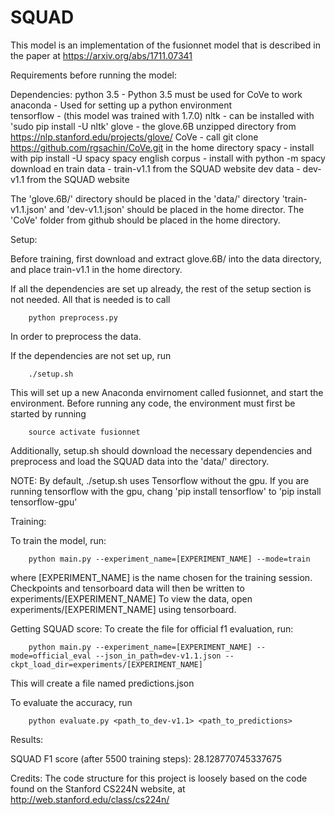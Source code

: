 # SQUAD

This model is an implementation of the fusionnet model that is described in 
the paper at https://arxiv.org/abs/1711.07341

Requirements before running the model:

Dependencies:
python 3.5 - Python 3.5 must be used for CoVe to work
anaconda   - Used for setting up a python environment	   
tensorflow - (this model was trained with 1.7.0)
nltk 	   - can be installed with 'sudo pip install -U nltk'
glove 	   - the glove.6B unzipped directory from https://nlp.stanford.edu/projects/glove/
CoVe       - call git clone https://github.com/rgsachin/CoVe.git in the home directory
spacy      - install with pip install -U spacy
spacy english corpus - install with python -m spacy download en
train data - train-v1.1 from the SQUAD website 
dev data   - dev-v1.1 from the SQUAD website

The 'glove.6B/' directory should be placed in the 'data/' directory
'train-v1.1.json' and 'dev-v1.1.json' should be placed in the home director.
The 'CoVe' folder from github should be placed in the home directory.

Setup:

Before training, first download and extract glove.6B/ into the data directory, and place train-v1.1 in the home directory.

If all the dependencies are set up already, the rest of the setup section is not needed. All that is needed is to call 

        python preprocess.py

In order to preprocess the data. 

If the dependencies are not set up, run 

        ./setup.sh

This will set up a new Anaconda envirnoment called fusionnet, and start the environment. Before running any code, the environment must first be started by running

        source activate fusionnet

Additionally, setup.sh should download the necessary dependencies and preprocess and load the SQUAD data into the 'data/' directory.

NOTE: By default, ./setup.sh uses Tensorflow without the gpu. If you are running tensorflow with the gpu, chang 'pip install tensorflow' to 'pip install tensorflow-gpu'


Training:

To train the model, run:

		python main.py --experiment_name=[EXPERIMENT_NAME] --mode=train

where [EXPERIMENT_NAME] is the name chosen for the training session.
Checkpoints and tensorboard data will then be written to experiments/[EXPERIMENT_NAME]
To view the data, open experiments/[EXPERIMENT_NAME] using tensorboard.


Getting SQUAD score:
To create the file for official f1 evaluation, run:

        python main.py --experiment_name=[EXPERIMENT_NAME] --mode=official_eval --json_in_path=dev-v1.1.json --ckpt_load_dir=experiments/[EXPERIMENT_NAME]

This will create a file named predictions.json

To evaluate the accuracy, run

        python evaluate.py <path_to_dev-v1.1> <path_to_predictions>


Results:

SQUAD F1 score (after 5500 training steps): 28.128770745337675

Credits:
The code structure for this project is loosely based on the code found on the Stanford CS224N website, at http://web.stanford.edu/class/cs224n/
